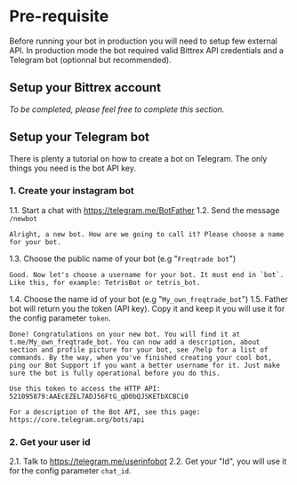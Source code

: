 # Pre-requisite
Before running your bot in production you will need to setup few
external API. In production mode the bot required valid Bittrex API
credentials and a Telegram bot (optionnal but recommended).

## Setup your Bittrex account
*To be completed, please feel free to complete this section.*

## Setup your Telegram bot
There is plenty a tutorial on how to create a bot on Telegram. The only
things you need is the bot API key.

### 1. Create your instagram bot
1.1. Start a chat with https://telegram.me/BotFather
1.2. Send the message `/newbot`
```
Alright, a new bot. How are we going to call it? Please choose a name for your bot.
```
1.3. Choose the public name of your bot (e.g "`Freqtrade bot`")
```
Good. Now let's choose a username for your bot. It must end in `bot`. Like this, for example: TetrisBot or tetris_bot.
```
1.4. Choose the name id of your bot (e.g "`My_own_freqtrade_bot`")
1.5. Father bot will return you the token (API key). Copy it and keep it
you will use it for the config parameter `token`.

```
Done! Congratulations on your new bot. You will find it at t.me/My_own_freqtrade_bot. You can now add a description, about section and profile picture for your bot, see /help for a list of commands. By the way, when you've finished creating your cool bot, ping our Bot Support if you want a better username for it. Just make sure the bot is fully operational before you do this.

Use this token to access the HTTP API:
521095879:AAEcEZEL7ADJ56FtG_qD0bQJSKETbXCBCi0

For a description of the Bot API, see this page: https://core.telegram.org/bots/api
```

### 2. Get your user id
2.1. Talk to https://telegram.me/userinfobot
2.2. Get your "Id", you will use it for the config parameter `chat_id`.